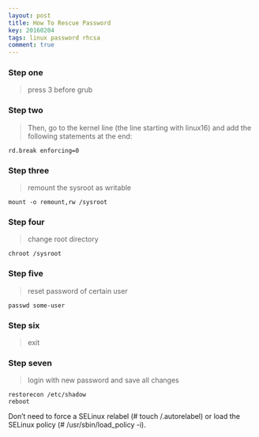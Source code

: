 ```yaml
---
layout: post
title: How To Rescue Password 
key: 20160204
tags: linux password rhcsa
comment: true
---
```


### Step one

> press 3 before grub

### Step two

> Then, go to the kernel line (the line starting with linux16) and add the following statements at the end:

```
rd.break enforcing=0
```

### Step three

> remount the sysroot as writable

```
mount -o remount,rw /sysroot
```

### Step four

> change root directory

```
chroot /sysroot
```

### Step five

> reset password of certain user

```
passwd some-user
```

### Step six

>exit

### Step seven

> login with new password and save all changes

```
restorecon /etc/shadow
reboot
```

Don’t need to force a SELinux relabel (# touch /.autorelabel) or load the SELinux policy (# /usr/sbin/load_policy -i).
